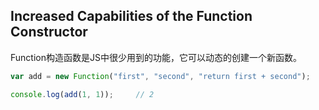 ## Increased Capabilities of the Function Constructor

Function构造函数是JS中很少用到的功能，它可以动态的创建一个新函数。

```js
var add = new Function("first", "second", "return first + second");

console.log(add(1, 1));     // 2
```




